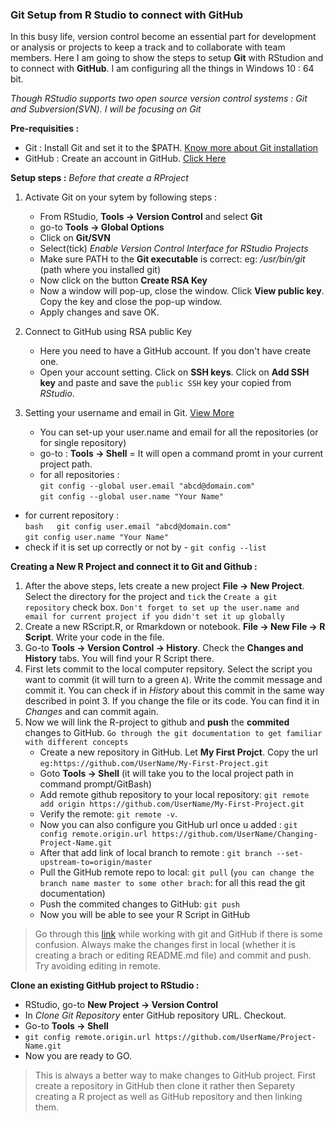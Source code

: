 ### Git Setup from R Studio to connect with GitHub

In this busy life, version control become an essential part for development or analysis or projects to keep a track and to collaborate with team members. Here I am going to show the steps to setup **Git** with RStudion and to connect with **GitHub**. I am configuring all the things in Windows 10 : 64 bit.

*Though RStudio supports two open source version control systems : Git and Subversion(SVN). I will be focusing on Git*

**Pre-requisities :** 
* Git : Install Git and set it to the $PATH. [Know more about Git installation](https://git-scm.com/) 
* GitHub : Create an account in GitHub. [Click Here](https://github.com/)

**Setup steps :** *Before that create a RProject*  
1. Activate Git on your sytem by following steps :
   * From RStudio, **Tools -&gt; Version Control** and select **Git**
   * go-to **Tools -&gt; Global Options** 
   * Click on **Git/SVN** 
   * Select(tick) *Enable Version Control Interface for RStudio Projects* 
   * Make sure PATH to the **Git executable** is correct: eg: */usr/bin/git* (path where you installed git)
   * Now click on the button **Create RSA Key** 
   * Now a window will pop-up, close the window. Click **View public key**. Copy the key and close the pop-up window. 
   * Apply changes and save OK. 
2. Connect to GitHub using RSA public Key 
   * Here you need to have a GitHub account. If you don't have create one.
   * Open your account setting.  Click on **SSH keys**. Click on **Add SSH key** and paste and save the   `public SSH` key your copied from *RStudio*.

3. Setting your username and email in Git. [View More](https://help.github.com/articles/setting-your-username-in-git/)
   * You can set-up your user.name and email for all the repositories (or for single repository) 
   * go-to : **Tools -&gt; Shell** = It will open a command promt in your current project path. 
   * for all repositories :  
   ```git config --global user.email "abcd@domain.com"```    
   ```git config --global user.name "Your Name"``` 
  * for current repository :  
  ```bash   git config user.email "abcd@domain.com"```  
  ```git config user.name "Your Name"``` 
  * check if it is set up correctly or not by - ```git config --list```

**Creating a New R Project and connect it to Git and Github :**   
1. After the above steps, lets create a new project **File -&gt; New Project**. Select the directory for the project and `tick` the `Create a git repository` check box. `Don't forget to set up the user.name and email for current project if you didn't set it up globally`
2. Create a new RScript.R, or Rmarkdown or notebook. **File -&gt; New File -&gt; R Script**. Write your code in the file.
3. Go-to **Tools -&gt; Version Control -&gt; History**. Check the **Changes and History** tabs. You will find your R Script there.
4. First lets commit to the local computer repsitory. Select the script you want to commit (it will turn to a green `A`). Write the commit message and commit it. You can check if in *History* about this commit in the same way described in point 3. If you change the file or its code. You can find it in *Changes* and can commit again.
5. Now we will link the R-project to github and **push** the **commited** changes to GitHub. `Go through the git documentation to get familiar with different concepts`
    * Create a new repository in GitHub. Let **My First Projct**. Copy the url `eg:https://github.com/UserName/My-First-Project.git`
    * Goto **Tools -> Shell** (it will take you to the local project path in command prompt/GitBash)
    * Add remote github repository to your local repository: ```git remote add origin https://github.com/UserName/My-First-Project.git```
    * Verify the remote: ```git remote -v```.
    * Now you can also configure you GitHub url once u added : ```git config remote.origin.url https://github.com/UserName/Changing-Project-Name.git```
    * After that add link of local branch to remote : ```git branch --set-upstream-to=origin/master```
    * Pull the GitHub remote repo to local: ```git pull``` (`you can change the branch name master to some other brach`: for all this read the git documentation)
    * Push the commited changes to GitHub: ```git push```
    * Now you will be able to see your R Script in GitHub
> Go through this [link](https://gist.github.com/blackfalcon/8428401) while working with git and GitHub if there is some confusion.
> Always make the changes first in local (whether it is creating a brach or editing README.md file) and commit and push. Try avoiding editing in remote.

**Clone an existing GitHub project to RStudio :**
   * RStudio, go-to **New Project -> Version Control**
   * In *Clone Git Repository* enter GitHub repository URL. Checkout.
   * Go-to **Tools -> Shell**
   * ```git config remote.origin.url https://github.com/UserName/Project-Name.git```
   * Now you are ready to GO.
 > This is always a better way to make changes to GitHub project. First create a repository in GitHub then clone it rather then Separety creating a R project as well as GitHub repository and then linking them.
